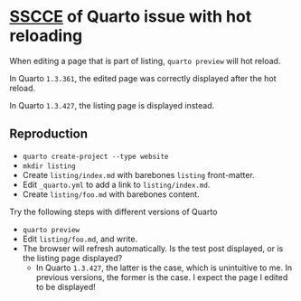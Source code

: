 # [SSCCE](http://sscce.org) of Quarto issue with hot reloading

When editing a page that is part of listing, `quarto preview` will hot reload.

In Quarto `1.3.361`, the edited page was correctly displayed after the hot reload.

In Quarto `1.3.427`, the listing page is displayed instead.


## Reproduction

* `quarto create-project --type website`
* `mkdir listing`
* Create `listing/index.md` with barebones `listing` front-matter.
* Edit `_quarto.yml` to add a link to `listing/index.md`.
* Create `listing/foo.md` with barebones content.

Try the following steps with different versions of Quarto

* `quarto preview`
* Edit `listing/foo.md`, and write.
* The browser will refresh automatically. Is the test post displayed, or is the listing
  page displayed?
    * In Quarto `1.3.427`, the latter is the case, which is unintuitive to me. In
      previous versions, the former is the case. I expect the page I edited to be
      displayed!
